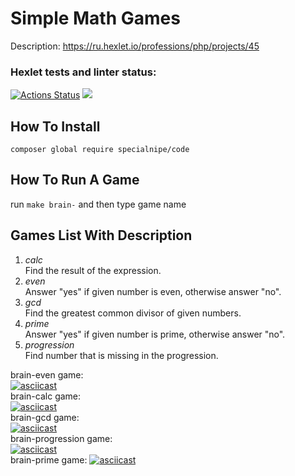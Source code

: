 # Simple Math Games
Description: https://ru.hexlet.io/professions/php/projects/45
### Hexlet tests and linter status:

[![Actions Status](https://github.com/specialsnipe/php-project-lvl1/workflows/hexlet-check/badge.svg)](https://github.com/specialsnipe/php-project-lvl1/actions)
<a href="https://codeclimate.com/github/specialsnipe/php-project-lvl1/maintainability"><img src="https://api.codeclimate.com/v1/badges/c51e3eb8ec73b646e595/maintainability" /></a>

## How To Install
`composer global require specialnipe/code`
## How To Run A Game
run `make brain-` and then type game name
## Games List With Description
1. *calc*\
   Find the result of the expression.
2. *even*\
   Answer "yes" if given number is even, otherwise answer "no".
3. *gcd*\
   Find the greatest common divisor of given numbers.
4. *prime*\
   Answer "yes" if given number is prime, otherwise answer "no".
5. *progression*\
   Find number that is missing in the progression.

brain-even game: \
[![asciicast](https://asciinema.org/a/2TrFsifP9bzK8p1mgxF072py1.svg)](https://asciinema.org/a/2TrFsifP9bzK8p1mgxF072py1) \
brain-calc game: \
[![asciicast](https://asciinema.org/a/1XshlmMWZu8eFT1JppiZ0Kwxf.svg)](https://asciinema.org/a/1XshlmMWZu8eFT1JppiZ0Kwxf) \
brain-gcd game: \
[![asciicast](https://asciinema.org/a/eckIoSQqYVtwMwWQdlqdnJEnn.svg)](https://asciinema.org/a/eckIoSQqYVtwMwWQdlqdnJEnn) \
brain-progression game: \
[![asciicast](https://asciinema.org/a/hFXYQKzjZmhGSF6kVf7Iy3gL3.svg)](https://asciinema.org/a/hFXYQKzjZmhGSF6kVf7Iy3gL3) \
brain-prime game:
[![asciicast](https://asciinema.org/a/1oJZnra8OTFjipuz9S5t1DuHq.svg)](https://asciinema.org/a/1oJZnra8OTFjipuz9S5t1DuHq) 


